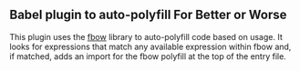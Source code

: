 ## Babel plugin to auto-polyfill For Better or Worse

This plugin uses the [fbow](https://github.com/subhaze/fbow) library to auto-polyfill code based on usage. It looks for expressions that match any available expression within fbow and, if matched, adds an import for the fbow polyfill at the top of the entry file.
